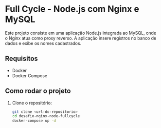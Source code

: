 # Full Cycle - Node.js com Nginx e MySQL

Este projeto consiste em uma aplicação Node.js integrada ao MySQL, onde o Nginx atua como proxy reverso. A aplicação insere registros no banco de dados e exibe os nomes cadastrados.

## Requisitos

- Docker
- Docker Compose

## Como rodar o projeto

1. Clone o repositório:

   ```bash
   git clone <url-do-repositorio>
   cd desafio-nginx-node-fullcycle
   docker-compose up -d